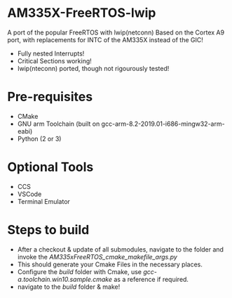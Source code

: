# AM335X-FreeRTOS-lwip
A port of the popular FreeRTOS with lwip(netconn)
Based on the Cortex A9 port, with replacements for INTC of the AM335X instead of the GIC!
* Fully nested Interrupts!
* Critical Sections working!
* lwip(nteconn) ported, though not rigourously tested!
# Pre-requisites
* CMake
* GNU arm Toolchain (built on gcc-arm-8.2-2019.01-i686-mingw32-arm-eabi)
* Python (2 or 3)
# Optional Tools
* CCS
* VSCode
* Terminal Emulator

# Steps to build
* After a checkout & update of all submodules, navigate to the folder and invoke the _AM335xFreeRTOS_cmake_makefile_args.py_
* This should generate your Cmake Files in the necessary places.
* Configure the _build_ folder with Cmake, use _gcc-a.toolchain.win10.sample.cmake_ as a reference if required.
* navigate to the _build_ folder & make!

